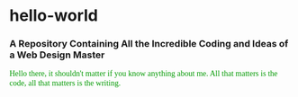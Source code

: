 # hello-world

<h3>A Repository Containing All the Incredible Coding and Ideas of a Web Design Master</h3>
<p style="color: #090; line-height: 1.2; font-family: serif">
Hello there, it shouldn't matter if you know anything about me. All that matters is the code, all that matters is the writing. 
</p style>

